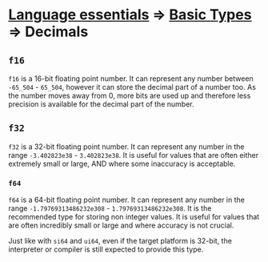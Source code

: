 # [Language essentials](https://github.com/up-lang/spec/blob/master/language_essentials.md) => [Basic Types](https://github.com/up-lang/spec/tree/master/essentials/basic_types) => Decimals

## `f16`

`f16` is a 16-bit floating point number. It can represent any number between `-65_504` - `65_504`, however it can store the decimal part of a number too. As the number moves away from 0, more bits are used up and therefore less precision is available for the decimal part of the number.

## `f32`

`f32` is a 32-bit floating point number. It can represent any number in the range `-3.402823e38` - `3.402823e38`. It is useful for values that are often either extremely small or large, AND where some inaccuracy is acceptable.

### `f64`

`f64` is a 64-bit floating point number. It can represent any number in the range `-1.79769313486232e308` - `1.79769313486232e308`. It is the recommended type for storing non integer values. It is useful for values that are often incredibly small or large and where accuracy is not crucial.

Just like with `si64` and `ui64`, even if the target platform is 32-bit, the interpreter or compiler is still expected to provide this type.